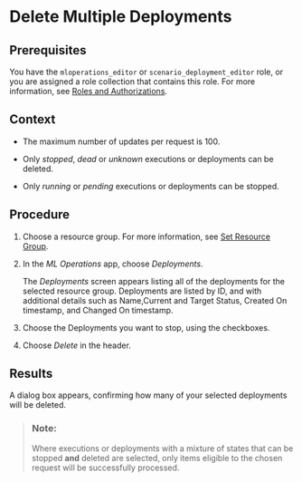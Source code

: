 <!-- loio148dc64d7f4c405d863320cf5d5acf7d -->

# Delete Multiple Deployments



<a name="loio148dc64d7f4c405d863320cf5d5acf7d__prereq_u4j_sld_nwb"/>

## Prerequisites

You have the `mloperations_editor` or `scenario_deployment_editor` role, or you are assigned a role collection that contains this role. For more information, see [Roles and Authorizations](roles-and-authorizations-4ef8499.md).



<a name="loio148dc64d7f4c405d863320cf5d5acf7d__context_ds2_snd_nwb"/>

## Context

-   The maximum number of updates per request is 100.

-   Only *stopped*, *dead* or *unknown* executions or deployments can be deleted.

-   Only *running* or *pending* executions or deployments can be stopped.




<a name="loio148dc64d7f4c405d863320cf5d5acf7d__steps_nt1_csj_nwb"/>

## Procedure

1.  Choose a resource group. For more information, see [Set Resource Group](set-resource-group-0c07728.md#loio0c077289f29d4147921fb07ab0f68b7f).

2.  In the *ML Operations* app, choose *Deployments*.

    The *Deployments* screen appears listing all of the deployments for the selected resource group. Deployments are listed by ID, and with additional details such as Name,Current and Target Status, Created On timestamp, and Changed On timestamp.

3.  Choose the Deployments you want to stop, using the checkboxes.

4.  Choose *Delete* in the header.




<a name="loio148dc64d7f4c405d863320cf5d5acf7d__result_rsd_sc4_4wb"/>

## Results

A dialog box appears, confirming how many of your selected deployments will be deleted.

> ### Note:  
> Where executions or deployments with a mixture of states that can be stopped **and** deleted are selected, only items eligible to the chosen request will be successfully processed.

